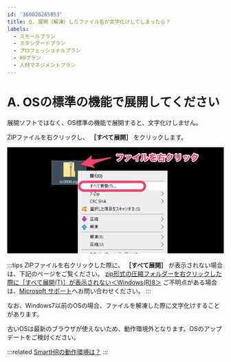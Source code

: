 ```yaml
---
id: '360026265053'
title: Q. 展開（解凍）したファイル名が文字化けしてしまったら？
labels:
  - スモールプラン
  - スタンダードプラン
  - プロフェッショナルプラン
  - ¥0プラン
  - 人材マネジメントプラン
---
```

# A. OSの標準の機能で展開してください

展開ソフトではなく、OS標準の機能で展開すると、文字化けしません。

ZIPファイルを右クリックし、 **［すべて展開］** をクリックします。

![](./mceclip0.png)

:::tips
ZIPファイルを右クリックした際に、 **［すべて展開］** が表示されない場合は、下記のページをご覧ください。
[zip形式の圧縮フォルダーを右クリックした際に［すべて展開(T)］が表示されない＜Windows(R)8＞](http://dynabook.com/assistpc/faq/pcdata2/014610.htm)
ご不明点がある場合は、[Microsoft サポート](https://support.microsoft.com/ja-jp/contactus)へお問い合わせください。
:::

なお、Windows7以前のOSの場合、ファイルを解凍した際に文字化けすることがあります。

古いOSは最新のブラウザが使えないため、動作環境外となります。OSのアップデートをご検討ください。

:::related
[SmartHRの動作環境は？](https://knowledge.smarthr.jp/hc/ja/articles/360035170054)
:::
